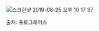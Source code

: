 ![스크린샷 2019-08-25 오후 10 17 37](https://user-images.githubusercontent.com/44438752/63650504-32014580-c786-11e9-94bf-70b105c01615.png)


출처: 프로그래머스
